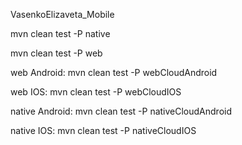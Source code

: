 VasenkoElizaveta_Mobile

mvn clean test -P native

mvn clean test -P web


web Android: mvn clean test -P webCloudAndroid

web IOS: mvn clean test -P webCloudIOS

native Android: mvn clean test -P nativeCloudAndroid

native IOS: mvn clean test -P nativeCloudIOS
